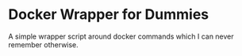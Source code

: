 # Docker Wrapper for Dummies

A simple wrapper script around docker commands which I can never remember otherwise.



